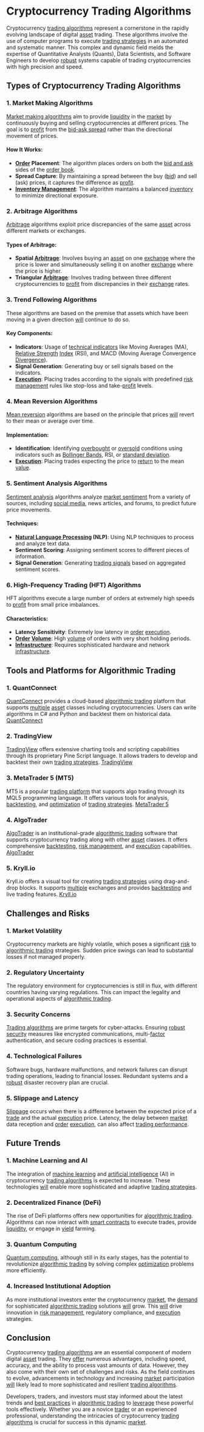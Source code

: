 # Cryptocurrency Trading Algorithms

Cryptocurrency [trading algorithms](../t/trading_algorithms.md) represent a cornerstone in the rapidly evolving landscape of digital [asset](../a/asset.md) trading. These algorithms involve the use of computer programs to execute [trading strategies](../t/trading_strategies.md) in an automated and systematic manner. This complex and dynamic field melds the expertise of Quantitative Analysts (Quants), Data Scientists, and Software Engineers to develop [robust](../r/robust.md) systems capable of trading cryptocurrencies with high precision and speed.

## Types of Cryptocurrency Trading Algorithms

### 1. **Market Making Algorithms**
[Market making algorithms](../m/market_making_algorithms.md) aim to provide [liquidity](../l/liquidity.md) in the [market](../m/market.md) by continuously buying and selling cryptocurrencies at different prices. The goal is to [profit](../p/profit.md) from the [bid-ask spread](../b/bid-ask_spread.md) rather than the directional movement of prices.

#### How It Works:
- **[Order](../o/order.md) Placement**: The algorithm places orders on both the [bid and ask](../b/bid_and_ask.md) sides of the [order book](../o/order_book.md).
- **Spread Capture**: By maintaining a spread between the buy ([bid](../b/bid.md)) and sell (ask) prices, it captures the difference as [profit](../p/profit.md).
- **[Inventory Management](../i/inventory_management.md)**: The algorithm maintains a balanced [inventory](../i/inventory.md) to minimize directional exposure.

### 2. **Arbitrage Algorithms**
[Arbitrage](../a/arbitrage.md) algorithms exploit price discrepancies of the same [asset](../a/asset.md) across different markets or exchanges. 

#### Types of Arbitrage:
- **Spatial [Arbitrage](../a/arbitrage.md)**: Involves buying an [asset](../a/asset.md) on one [exchange](../e/exchange.md) where the price is lower and simultaneously selling it on another [exchange](../e/exchange.md) where the price is higher.
- **Triangular [Arbitrage](../a/arbitrage.md)**: Involves trading between three different cryptocurrencies to [profit](../p/profit.md) from discrepancies in their [exchange](../e/exchange.md) rates.

### 3. **Trend Following Algorithms**
These algorithms are based on the premise that assets which have been moving in a given direction [will](../w/will.md) continue to do so.

#### Key Components:
- **Indicators**: Usage of [technical indicators](../t/technical_indicators.md) like Moving Averages (MA), [Relative Strength](../r/relative_strength.md) [Index](../i/index_instrument.md) (RSI), and MACD (Moving Average Convergence [Divergence](../d/divergence.md)).
- **Signal Generation**: Generating buy or sell signals based on the indicators.
- **[Execution](../e/execution.md)**: Placing trades according to the signals with predefined [risk management](../r/risk_management.md) rules like stop-loss and take-[profit](../p/profit.md) levels.

### 4. **Mean Reversion Algorithms**
[Mean reversion](../m/mean_reversion.md) algorithms are based on the principle that prices [will](../w/will.md) revert to their mean or average over time.

#### Implementation:
- **Identification**: Identifying [overbought](../o/overbought.md) or [oversold](../o/oversold.md) conditions using indicators such as [Bollinger Bands](../b/bollinger_bands.md), RSI, or [standard deviation](../s/standard_deviation.md).
- **[Execution](../e/execution.md)**: Placing trades expecting the price to [return](../r/return.md) to the mean [value](../v/value.md).

### 5. **Sentiment Analysis Algorithms**
[Sentiment analysis](../s/sentiment_analysis.md) algorithms analyze [market sentiment](../m/market_sentiment.md) from a variety of sources, including [social media](../s/social_media.md), news articles, and forums, to predict future price movements.

#### Techniques:
- **[Natural Language Processing](../n/natural_language_processing_(nlp)_in_trading.md) (NLP)**: Using NLP techniques to process and analyze text data.
- **Sentiment Scoring**: Assigning sentiment scores to different pieces of information.
- **Signal Generation**: Generating [trading signals](../t/trading_signals.md) based on aggregated sentiment scores.

### 6. **High-Frequency Trading (HFT) Algorithms**
HFT algorithms execute a large number of orders at extremely high speeds to [profit](../p/profit.md) from small price imbalances.

#### Characteristics:
- **Latency Sensitivity**: Extremely low latency in [order](../o/order.md) [execution](../e/execution.md).
- **[Order](../o/order.md) [Volume](../v/volume.md)**: High [volume](../v/volume.md) of orders with very short holding periods.
- **[Infrastructure](../i/infrastructure.md)**: Requires sophisticated hardware and network [infrastructure](../i/infrastructure.md).

## Tools and Platforms for Algorithmic Trading

### 1. **QuantConnect**
[QuantConnect](../q/quantconnect.md) provides a cloud-based [algorithmic trading](../a/algorithmic_trading.md) platform that supports [multiple](../m/multiple.md) [asset](../a/asset.md) classes including cryptocurrencies. Users can write algorithms in C# and Python and backtest them on historical data.
[QuantConnect](https://www.quantconnect.com/)

### 2. **TradingView**
[TradingView](../t/tradingview.md) offers extensive charting tools and scripting capabilities through its proprietary Pine Script language. It allows traders to develop and backtest their own [trading strategies](../t/trading_strategies.md).
[TradingView](https://www.tradingview.com/)

### 3. **MetaTrader 5 (MT5)**
MT5 is a popular [trading platform](../t/trading_platform.md) that supports algo trading through its MQL5 programming language. It offers various tools for analysis, [backtesting](../b/backtesting.md), and [optimization](../o/optimization.md) of [trading strategies](../t/trading_strategies.md).
[MetaTrader 5](https://www.metatrader5.com/)

### 4. **AlgoTrader**
[AlgoTrader](../a/algotrader.md) is an institutional-grade [algorithmic trading](../a/algorithmic_trading.md) software that supports cryptocurrency trading along with other [asset](../a/asset.md) classes. It offers comprehensive [backtesting](../b/backtesting.md), [risk management](../r/risk_management.md), and [execution](../e/execution.md) capabilities.
[AlgoTrader](https://www.algotrader.com/)

### 5. **Kryll.io**
Kryll.io offers a visual tool for creating [trading strategies](../t/trading_strategies.md) using drag-and-drop blocks. It supports [multiple](../m/multiple.md) exchanges and provides [backtesting](../b/backtesting.md) and live trading features.
[Kryll.io](https://kryll.io/)

## Challenges and Risks

### 1. **Market Volatility**
Cryptocurrency markets are highly volatile, which poses a significant [risk](../r/risk.md) to [algorithmic trading](../a/algorithmic_trading.md) strategies. Sudden price swings can lead to substantial losses if not managed properly.

### 2. **Regulatory Uncertainty**
The regulatory environment for cryptocurrencies is still in flux, with different countries having varying regulations. This can impact the legality and operational aspects of [algorithmic trading](../a/algorithmic_trading.md).

### 3. **Security Concerns**
[Trading algorithms](../t/trading_algorithms.md) are prime targets for cyber-attacks. Ensuring [robust](../r/robust.md) [security](../s/security.md) measures like encrypted communications, multi-[factor](../f/factor.md) authentication, and secure coding practices is essential.

### 4. **Technological Failures**
Software bugs, hardware malfunctions, and network failures can disrupt trading operations, leading to financial losses. Redundant systems and a [robust](../r/robust.md) disaster recovery plan are crucial.

### 5. **Slippage and Latency**
[Slippage](../s/slippage.md) occurs when there is a difference between the expected price of a [trade](../t/trade.md) and the actual [execution](../e/execution.md) price. Latency, the delay between [market](../m/market.md) data reception and [order](../o/order.md) [execution](../e/execution.md), can also affect [trading performance](../t/trading_performance.md).

## Future Trends

### 1. **Machine Learning and AI**
The integration of [machine learning](../m/machine_learning.md) and [artificial intelligence](../a/artificial_intelligence_in_trading.md) (AI) in cryptocurrency [trading algorithms](../t/trading_algorithms.md) is expected to increase. These technologies [will](../w/will.md) enable more sophisticated and adaptive [trading strategies](../t/trading_strategies.md).

### 2. **Decentralized Finance (DeFi)**
The rise of DeFi platforms offers new opportunities for [algorithmic trading](../a/algorithmic_trading.md). Algorithms can now interact with [smart contracts](../s/smart_contracts_in_trading.md) to execute trades, provide [liquidity](../l/liquidity.md), or engage in [yield](../y/yield.md) farming.

### 3. **Quantum Computing**
[Quantum computing](../q/quantum_computing_in_trading.md), although still in its early stages, has the potential to revolutionize [algorithmic trading](../a/algorithmic_trading.md) by solving complex [optimization](../o/optimization.md) problems more efficiently.

### 4. **Increased Institutional Adoption**
As more institutional investors enter the cryptocurrency [market](../m/market.md), the [demand](../d/demand.md) for sophisticated [algorithmic trading](../a/algorithmic_trading.md) solutions [will](../w/will.md) grow. This [will](../w/will.md) drive innovation in [risk management](../r/risk_management.md), regulatory compliance, and [execution](../e/execution.md) strategies.

## Conclusion

Cryptocurrency [trading algorithms](../t/trading_algorithms.md) are an essential component of modern digital [asset](../a/asset.md) trading. They [offer](../o/offer.md) numerous advantages, including speed, accuracy, and the ability to process vast amounts of data. However, they also come with their own set of challenges and risks. As the field continues to evolve, advancements in technology and increasing [market](../m/market.md) participation [will](../w/will.md) likely lead to more sophisticated and resilient [trading algorithms](../t/trading_algorithms.md).

Developers, traders, and investors must stay informed about the latest trends and [best practices](../b/best_practices.md) in [algorithmic trading](../a/algorithmic_trading.md) to [leverage](../l/leverage.md) these powerful tools effectively. Whether you are a novice [trader](../t/trader.md) or an experienced professional, understanding the intricacies of cryptocurrency [trading algorithms](../t/trading_algorithms.md) is crucial for success in this dynamic [market](../m/market.md).